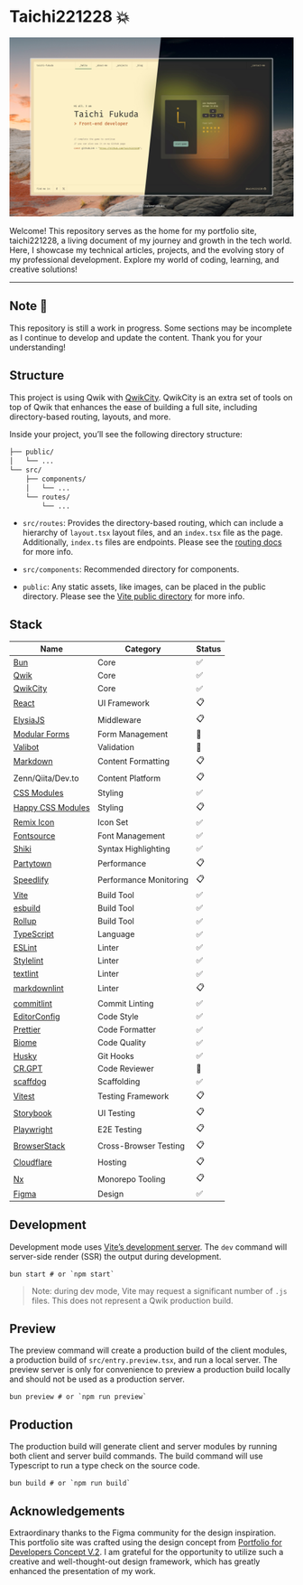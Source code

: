 # Taichi221228 :boom:

![Capture of top page](https://raw.githubusercontent.com/taichi221228/taichi221228/master/assets/main-visual.jpeg)

Welcome! This repository serves as the home for my portfolio site, taichi221228, a living document of my journey and growth in the tech world. Here, I showcase my technical articles, projects, and the evolving story of my professional development. Explore my world of coding, learning, and creative solutions!

---

## Note :construction:

This repository is still a work in progress. Some sections may be incomplete as I continue to develop and update the content. Thank you for your understanding!

## Structure

This project is using Qwik with [QwikCity](https://qwik.dev/). QwikCity is an extra set of tools on top of Qwik that enhances the ease of building a full site, including directory-based routing, layouts, and more.

Inside your project, you’ll see the following directory structure:

```
├── public/
│   └── ...
└── src/
    ├── components/
    │   └── ...
    └── routes/
        └── ...
```

- `src/routes`: Provides the directory-based routing, which can include a hierarchy of `layout.tsx` layout files, and an `index.tsx` file as the page. Additionally, `index.ts` files are endpoints. Please see the [routing docs](https://qwik.dev/docs/routing/) for more info.

- `src/components`: Recommended directory for components.

- `public`: Any static assets, like images, can be placed in the public directory. Please see the [Vite public directory](https://vitejs.dev/guide/assets.html#the-public-directory) for more info.

## Stack

| Name                                                                | Category               | Status             |
| ------------------------------------------------------------------- | ---------------------- | ------------------ |
| [Bun](https://bun.sh/)                                              | Core                   | :white_check_mark: |
| [Qwik](https://qwik.dev/)                                           | Core                   | :white_check_mark: |
| [QwikCity](https://qwik.dev/)                                       | Core                   | :white_check_mark: |
| [React](https://react.dev/)                                         | UI Framework           | :clipboard:        |
| [ElysiaJS](https://elysiajs.com/)                                   | Middleware             | :clipboard:        |
| [Modular Forms](https://modularforms.dev/)                          | Form Management        | :construction:     |
| [Valibot](https://valibot.dev/)                                     | Validation             | :construction:     |
| [Markdown](https://www.markdownguide.org/)                          | Content Formatting     | :clipboard:        |
| Zenn/Qiita/Dev.to                                                   | Content Platform       | :clipboard:        |
| [CSS Modules](https://github.com/css-modules/css-modules/)          | Styling                | :white_check_mark: |
| [Happy CSS Modules](https://github.com/mizdra/happy-css-modules/)   | Styling                | :clipboard:        |
| [Remix Icon](https://remixicon.com/)                                | Icon Set               | :white_check_mark: |
| [Fontsource](https://fontsource.org/)                               | Font Management        | :white_check_mark: |
| [Shiki](https://shiki.style/)                                       | Syntax Highlighting    | :white_check_mark: |
| [Partytown](https://partytown.builder.io/)                          | Performance            | :clipboard:        |
| [Speedlify](https://www.speedlify.dev/)                             | Performance Monitoring | :clipboard:        |
| [Vite](https://vitejs.dev/)                                         | Build Tool             | :white_check_mark: |
| [esbuild](https://esbuild.github.io/)                               | Build Tool             | :white_check_mark: |
| [Rollup](https://rollupjs.org/)                                     | Build Tool             | :white_check_mark: |
| [TypeScript](https://www.typescriptlang.org/)                       | Language               | :white_check_mark: |
| [ESLint](https://eslint.org/)                                       | Linter                 | :white_check_mark: |
| [Stylelint](https://stylelint.io/)                                  | Linter                 | :white_check_mark: |
| [textlint](https://textlint.github.io/)                             | Linter                 | :white_check_mark: |
| [markdownlint](https://github.com/DavidAnson/markdownlint/)         | Linter                 | :clipboard:        |
| [commitlint](https://github.com/conventional-changelog/commitlint/) | Commit Linting         | :white_check_mark: |
| [EditorConfig](https://editorconfig.org/)                           | Code Style             | :white_check_mark: |
| [Prettier](https://prettier.io/)                                    | Code Formatter         | :white_check_mark: |
| [Biome](https://biomejs.dev/)                                       | Code Quality           | :white_check_mark: |
| [Husky](https://typicode.github.io/husky/)                          | Git Hooks              | :white_check_mark: |
| [CR.GPT](https://github.com/anc95/ChatGPT-CodeReview/)              | Code Reviewer          | :construction:     |
| [scaffdog](https://scaff.dog/)                                      | Scaffolding            | :white_check_mark: |
| [Vitest](https://vitest.dev/)                                       | Testing Framework      | :clipboard:        |
| [Storybook](https://storybook.js.org/)                              | UI Testing             | :clipboard:        |
| [Playwright](https://playwright.dev/)                               | E2E Testing            | :clipboard:        |
| [BrowserStack](https://www.browserstack.com/)                       | Cross-Browser Testing  | :clipboard:        |
| [Cloudflare](https://www.cloudflare.com/)                           | Hosting                | :clipboard:        |
| [Nx](https://nx.dev/)                                               | Monorepo Tooling       | :clipboard:        |
| [Figma](https://www.figma.com/)                                     | Design                 | :white_check_mark: |

## Development

Development mode uses [Vite’s development server](https://vitejs.dev/). The `dev` command will server-side render (SSR) the output during development.

```shell
bun start # or `npm start`
```

> Note: during dev mode, Vite may request a significant number of `.js` files. This does not represent a Qwik production build.

## Preview

The preview command will create a production build of the client modules, a production build of `src/entry.preview.tsx`, and run a local server. The preview server is only for convenience to preview a production build locally and should not be used as a production server.

```shell
bun preview # or `npm run preview`
```

## Production

The production build will generate client and server modules by running both client and server build commands. The build command will use Typescript to run a type check on the source code.

```shell
bun build # or `npm run build`
```

## Acknowledgements

Extraordinary thanks to the Figma community for the design inspiration. This portfolio site was crafted using the design concept from [Portfolio for Developers Concept V.2](https://www.figma.com/community/file/1100794861710979147/portfolio-for-developers-concept-v-2). I am grateful for the opportunity to utilize such a creative and well-thought-out design framework, which has greatly enhanced the presentation of my work.
